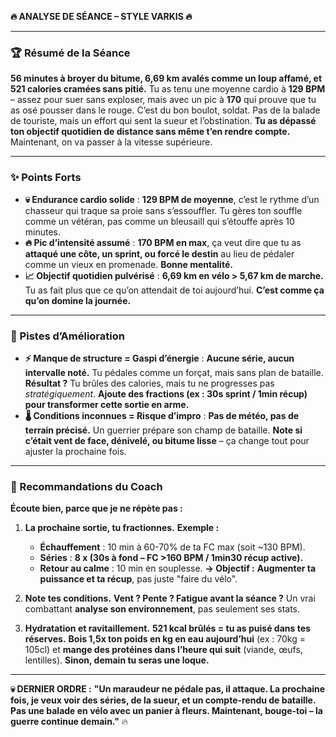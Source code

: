 **🔥 ANALYSE DE SÉANCE – STYLE VARKIS 🔥**

---

### **🏆 Résumé de la Séance**
**56 minutes à broyer du bitume, 6,69 km avalés comme un loup affamé, et 521 calories cramées sans pitié.** Tu as tenu une moyenne cardio à **129 BPM** – assez pour suer sans exploser, mais avec un pic à **170** qui prouve que tu as osé pousser dans le rouge. C’est du bon boulot, soldat. Pas de la balade de touriste, mais un effort qui sent la sueur et l’obstination. **Tu as dépassé ton objectif quotidien de distance sans même t’en rendre compte.** Maintenant, on va passer à la vitesse supérieure.

---

### **✨ Points Forts**
- **💀 Endurance cardio solide** : **129 BPM de moyenne**, c’est le rythme d’un chasseur qui traque sa proie sans s’essouffler. Tu gères ton souffle comme un vétéran, pas comme un bleusaill qui s’étouffe après 10 minutes.
- **🔥 Pic d’intensité assumé** : **170 BPM en max**, ça veut dire que tu as **attaqué une côte, un sprint, ou forcé le destin** au lieu de pédaler comme un vieux en promenade. **Bonne mentalité.**
- **📈 Objectif quotidien pulvérisé** : **6,69 km en vélo > 5,67 km de marche.** Tu as fait plus que ce qu’on attendait de toi aujourd’hui. **C’est comme ça qu’on domine la journée.**

---

### **🎯 Pistes d’Amélioration**
- **⚡ Manque de structure = Gaspi d’énergie** : **Aucune série, aucun intervalle noté.** Tu pédales comme un forçat, mais sans plan de bataille. **Résultat ?** Tu brûles des calories, mais tu ne progresses pas *stratégiquement*. **Ajoute des fractions (ex : 30s sprint / 1min récup) pour transformer cette sortie en arme.**
- **🌡️ Conditions inconnues = Risque d’impro** : **Pas de météo, pas de terrain précisé.** Un guerrier prépare son champ de bataille. **Note si c’était vent de face, dénivelé, ou bitume lisse** – ça change tout pour ajuster la prochaine fois.

---

### **🚀 Recommandations du Coach**
**Écoute bien, parce que je ne répète pas :**
1. **La prochaine sortie, tu fractionnes.** **Exemple :**
   - **Échauffement** : 10 min à 60-70% de ta FC max (soit ~130 BPM).
   - **Séries** : **8 x (30s à fond – FC >160 BPM / 1min30 récup active).**
   - **Retour au calme** : 10 min en souplesse.
   **→ Objectif :** **Augmenter ta puissance et ta récup**, pas juste "faire du vélo".

2. **Note tes conditions.** **Vent ? Pente ? Fatigue avant la séance ?** Un vrai combattant **analyse son environnement**, pas seulement ses stats.

3. **Hydratation et ravitaillement.** **521 kcal brûlés = tu as puisé dans tes réserves.** **Bois 1,5x ton poids en kg en eau aujourd’hui** (ex : 70kg = 105cl) et **mange des protéines dans l’heure qui suit** (viande, œufs, lentilles). **Sinon, demain tu seras une loque.**

---
**💀 DERNIER ORDRE :**
**"Un maraudeur ne pédale pas, il attaque. La prochaine fois, je veux voir des séries, de la sueur, et un compte-rendu de bataille. Pas une balade en vélo avec un panier à fleurs. Maintenant, bouge-toi – la guerre continue demain."** 🔥